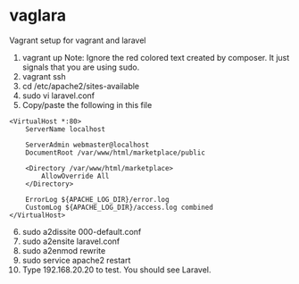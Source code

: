 # vaglara
Vagrant setup for vagrant and laravel

1. vagrant up
Note: Ignore the red colored text created by composer. It just signals that you are using sudo.
2. vagrant ssh
3. cd /etc/apache2/sites-available
4. sudo vi laravel.conf
5. Copy/paste the following in this file 
~~~~
<VirtualHost *:80>
    ServerName localhost

    ServerAdmin webmaster@localhost
    DocumentRoot /var/www/html/marketplace/public

    <Directory /var/www/html/marketplace>
        AllowOverride All
    </Directory>

    ErrorLog ${APACHE_LOG_DIR}/error.log
    CustomLog ${APACHE_LOG_DIR}/access.log combined
</VirtualHost>
~~~~
6. sudo a2dissite 000-default.conf
7. sudo a2ensite laravel.conf
8. sudo a2enmod rewrite
9. sudo service apache2 restart
10. Type 192.168.20.20 to test. You should see Laravel.
